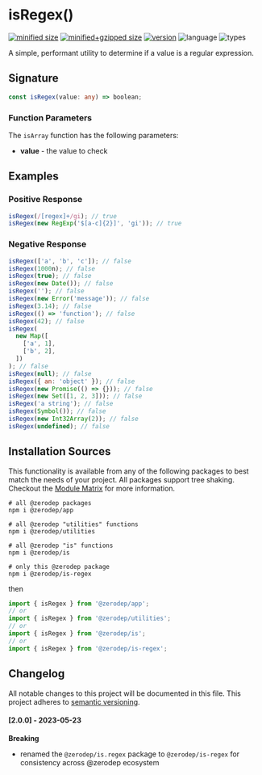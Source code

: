# isRegex()

[![minified size](https://img.shields.io/bundlephobia/min/@zerodep/is-regex?style=flat-square&color=blue)](https://bundlephobia.com/package/@zerodep/is-regex)
[![minified+gzipped size](https://img.shields.io/bundlephobia/minzip/@zerodep/is-regex?style=flat-square&color=blue)](https://bundlephobia.com/package/@zerodep/is-regex)
[![version](https://img.shields.io/npm/v/@zerodep/is-regex?style=flat-square&color=blue)](https://www.npmjs.com/package/@zerodep/is-regex)
![language](https://img.shields.io/badge/typescript-100%25-blue?style=flat-square)
![types](https://img.shields.io/badge/types-included-blue?style=flat-square)

A simple, performant utility to determine if a value is a regular expression.

## Signature

```typescript
const isRegex(value: any) => boolean;
```

### Function Parameters

The `isArray` function has the following parameters:

- **value** - the value to check

## Examples

### Positive Response

```javascript
isRegex(/[regex]+/gi); // true
isRegex(new RegExp('$[a-c]{2}]', 'gi')); // true
```

### Negative Response

```javascript
isRegex(['a', 'b', 'c']); // false
isRegex(1000n); // false
isRegex(true); // false
isRegex(new Date()); // false
isRegex(''); // false
isRegex(new Error('message')); // false
isRegex(3.14); // false
isRegex(() => 'function'); // false
isRegex(42); // false
isRegex(
  new Map([
    ['a', 1],
    ['b', 2],
  ])
); // false
isRegex(null); // false
isRegex({ an: 'object' }); // false
isRegex(new Promise(() => {})); // false
isRegex(new Set([1, 2, 3])); // false
isRegex('a string'); // false
isRegex(Symbol()); // false
isRegex(new Int32Array(2)); // false
isRegex(undefined); // false
```

## Installation Sources

This functionality is available from any of the following packages to best match the needs of your project. All packages support tree shaking. Checkout the [Module Matrix](/) for more information.

```shell
# all @zerodep packages
npm i @zerodep/app

# all @zerodep "utilities" functions
npm i @zerodep/utilities

# all @zerodep "is" functions
npm i @zerodep/is

# only this @zerodep package
npm i @zerodep/is-regex
```

then

```javascript
import { isRegex } from '@zerodep/app';
// or
import { isRegex } from '@zerodep/utilities';
// or
import { isRegex } from '@zerodep/is';
// or
import { isRegex } from '@zerodep/is-regex';
```

## Changelog

All notable changes to this project will be documented in this file. This project adheres to [semantic versioning](https://semver.org/spec/v2.0.0.html).

#### [2.0.0] - 2023-05-23

**Breaking**

- renamed the `@zerodep/is.regex` package to `@zerodep/is-regex` for consistency across @zerodep ecosystem
